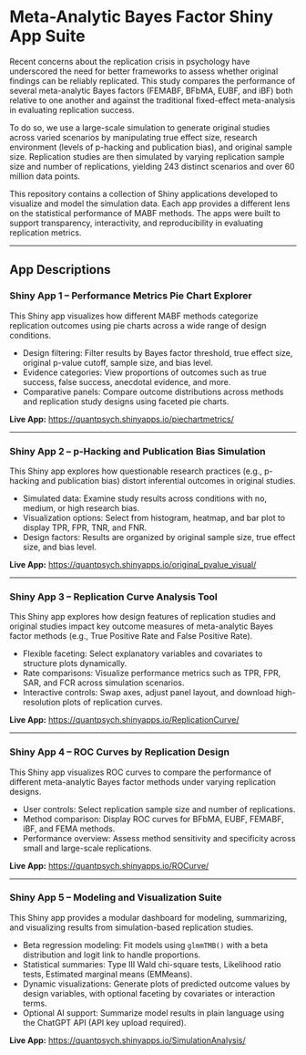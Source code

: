 # Meta-Analytic Bayes Factor Shiny App Suite
Recent concerns about the replication crisis in psychology have underscored the need for better frameworks to assess whether original findings can be reliably replicated. This study compares the performance of several meta-analytic Bayes factors (FEMABF, BFbMA, EUBF, and iBF) both relative to one another and against the traditional fixed-effect meta-analysis in evaluating replication success.

To do so, we use a large-scale simulation to generate original studies across varied scenarios by manipulating true effect size, research environment (levels of p-hacking and publication bias), and original sample size. Replication studies are then simulated by varying replication sample size and number of replications, yielding 243 distinct scenarios and over 60 million data points.

This repository contains a collection of Shiny applications developed to visualize and model the simulation data. Each app provides a different lens on the statistical performance of MABF methods. The apps were built to support transparency, interactivity, and reproducibility in evaluating replication metrics.

---


## App Descriptions

### Shiny App 1 – Performance Metrics Pie Chart Explorer
This Shiny app visualizes how different MABF methods categorize replication outcomes using pie charts across a wide range of design conditions.

- Design filtering: Filter results by Bayes factor threshold, true effect size, original p-value cutoff, sample size, and bias level.  
- Evidence categories: View proportions of outcomes such as true success, false success, anecdotal evidence, and more.  
- Comparative panels: Compare outcome distributions across methods and replication study designs using faceted pie charts.

**Live App:** https://quantpsych.shinyapps.io/piechartmetrics/


---

### Shiny App 2 – p-Hacking and Publication Bias Simulation
This Shiny app explores how questionable research practices (e.g., p-hacking and publication bias) distort inferential outcomes in original studies.

- Simulated data: Examine study results across conditions with no, medium, or high research bias.  
- Visualization options: Select from histogram, heatmap, and bar plot to display TPR, FPR, TNR, and FNR.  
- Design factors: Results are organized by original sample size, true effect size, and bias level.

**Live App:** https://quantpsych.shinyapps.io/original_pvalue_visual/


---

### Shiny App 3 – Replication Curve Analysis Tool
This Shiny app explores how design features of replication studies and original studies impact key outcome measures of meta-analytic Bayes factor methods (e.g., True Positive Rate and False Positive Rate).

- Flexible faceting: Select explanatory variables and covariates to structure plots dynamically.  
- Rate comparisons: Visualize performance metrics such as TPR, FPR, SAR, and FCR across simulation scenarios.  
- Interactive controls: Swap axes, adjust panel layout, and download high-resolution plots of replication curves.

**Live App:** https://quantpsych.shinyapps.io/ReplicationCurve/

---

### Shiny App 4 – ROC Curves by Replication Design
This Shiny app visualizes ROC curves to compare the performance of different meta-analytic Bayes factor methods under varying replication designs.

- User controls: Select replication sample size and number of replications.  
- Method comparison: Display ROC curves for BFbMA, EUBF, FEMABF, iBF, and FEMA methods.  
- Performance overview: Assess method sensitivity and specificity across small and large-scale replications.

**Live App:** https://quantpsych.shinyapps.io/ROCurve/


---

### Shiny App 5 – Modeling and Visualization Suite
This Shiny app provides a modular dashboard for modeling, summarizing, and visualizing results from simulation-based replication studies.

- Beta regression modeling: Fit models using `glmmTMB()` with a beta distribution and logit link to handle proportions.  
- Statistical summaries: Type III Wald chi-square tests, Likelihood ratio tests, Estimated marginal means (EMMeans).  
- Dynamic visualizations: Generate plots of predicted outcome values by design variables, with optional faceting by covariates or interaction terms.  
- Optional AI support: Summarize model results in plain language using the ChatGPT API (API key upload required).

**Live App:** https://quantpsych.shinyapps.io/SimulationAnalysis/



